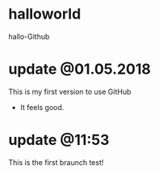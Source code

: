 # halloworld
hallo-Github

# update @01.05.2018
This is my first version to use GitHub
* It feels good.

# update @11:53
This is the first braunch test!

